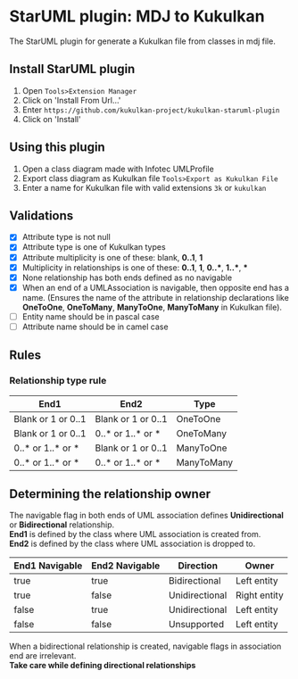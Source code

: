 # StarUML plugin: MDJ to Kukulkan
The StarUML plugin for generate a Kukulkan file from classes in mdj file.

## Install StarUML plugin
1. Open `Tools>Extension Manager`
2. Click on 'Install From Url...'
3. Enter `https://github.com/kukulkan-project/kukulkan-staruml-plugin`
4. Click on 'Install'

## Using this plugin
1. Open a class diagram made with Infotec UMLProfile
2. Export class diagram as Kukulkan file `Tools>Export as Kukulkan File`
3. Enter a name for Kukulkan file with valid extensions `3k` or `kukulkan`

## Validations
- [x] Attribute type is not null  
- [x] Attribute type is one of Kukulkan types
- [x] Attribute multiplicity is one of these: blank, **0..1**, **1**
- [x] Multiplicity in relationships is one of these: **0..1**, **1**, __0..*__, __1..*__, __*__
- [x] None relationship has both ends defined as no navigable
- [x] When an end of a UMLAssociation is navigable, then opposite end has a name. (Ensures the name of the attribute in relationship declarations like **OneToOne**, **OneToMany**, **ManyToOne**, **ManyToMany** in Kukulkan file). 
- [ ] Entity name should be in pascal case
- [ ] Attribute name should be in camel case

## Rules

### Relationship type rule

| End1               | End2               | Type       |
|--------------------|--------------------|------------|
| Blank or 1 or 0..1 | Blank or 1 or 0..1 | OneToOne   |
| Blank or 1 or 0..1 | 0..* or 1..* or *  | OneToMany  |
| 0..* or 1..* or *  | Blank or 1 or 0..1 | ManyToOne  |
| 0..* or 1..* or *  | 0..* or 1..* or *  | ManyToMany |

## Determining the relationship owner

The navigable flag in both ends of UML association defines **Unidirectional** or **Bidirectional** relationship.  
**End1** is defined by the class where UML association is created from.  
**End2** is defined by the class where UML association is dropped to.

| End1 Navigable | End2 Navigable | Direction      | Owner        |
|----------------|----------------|----------------|--------------|
| true           | true           | Bidirectional  | Left entity  |
| true           | false          | Unidirectional | Right entity |
| false          | true           | Unidirectional | Left entity  |
| false          | false          | Unsupported    | Left entity  |

When a bidirectional relationship is created, navigable flags in association end are irrelevant.  
**Take care while defining directional relationships**